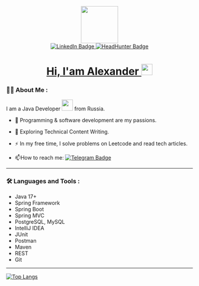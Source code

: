 <div id="header" align="center">
  <img src="https://i.giphy.com/media/v1.Y2lkPTc5MGI3NjExeWMxcnJma3M0dHlmcWgyMndremo3bmZlY3V3eWo1emF6YXowcWh0YSZlcD12MV9pbnRlcm5hbF9naWZfYnlfaWQmY3Q9cw/hu9xj9UtxpoY3oytsh/giphy.gif" width="100"/>
</div>
<div id="badges" align="center">
  <a href="https://www.linkedin.com/in/aleksander-savelyev/">
  <img src="https://img.shields.io/badge/LinkedIn-blue?style=for-the-badge&logo=linkedin&logoColor=white" alt="LinkedIn Badge"/>
  <a/>
   <a href="https://hh.ru/resume/4254a0b3ff0cc8c1fb0039ed1f654e6b51444c">
  <img src="https://img.shields.io/badge/HeadHunter-red?style=for-the-badge&logo=hh&logoColor=black" alt="HeadHunter Badge"/>
</div>
<div id="couner" align="center">
  <img src="https://komarev.com/ghpvc/?username=GroverAs&style=flat-square&color=blue" alt=""/>
  <h1>
  Hi, I'am Alexander
  <img src="https://media.giphy.com/media/hvRJCLFzcasrR4ia7z/giphy.gif" width="30px"/>
  </h1>
  <a/>
</div>

### :man_technologist: About Me :
I am a Java Developer <img src="https://media.giphy.com/media/WUlplcMpOCEmTGBtBW/giphy.gif" width="30"> from Russia.
- :sparkling_heart: Programming & software development are my passions.

- :telescope: Exploring Technical Content Writing.

- :zap: In my free time, I solve problems on Leetcode and read tech articles.

- :mailbox:How to reach me: [![Telegram Badge](https://img.shields.io/badge/Alex_Savelyev-blue?style=flat&logo=Telegram&logoColor=white)](https://t.me/Alex_Savelyev)
---
### :hammer_and_wrench: Languages and Tools :
- Java 17+
- Spring Framework
- Spring Boot
- Spring MVC
- PostgreSQL, MySQL
- IntelliJ IDEA
- JUnit
- Postman
- Maven
- REST
- Git
---
[![Top Langs](https://github-readme-stats.vercel.app/api/top-langs/?username=GroverAs)](https://github.com/anuraghazra/github-readme-stats)


